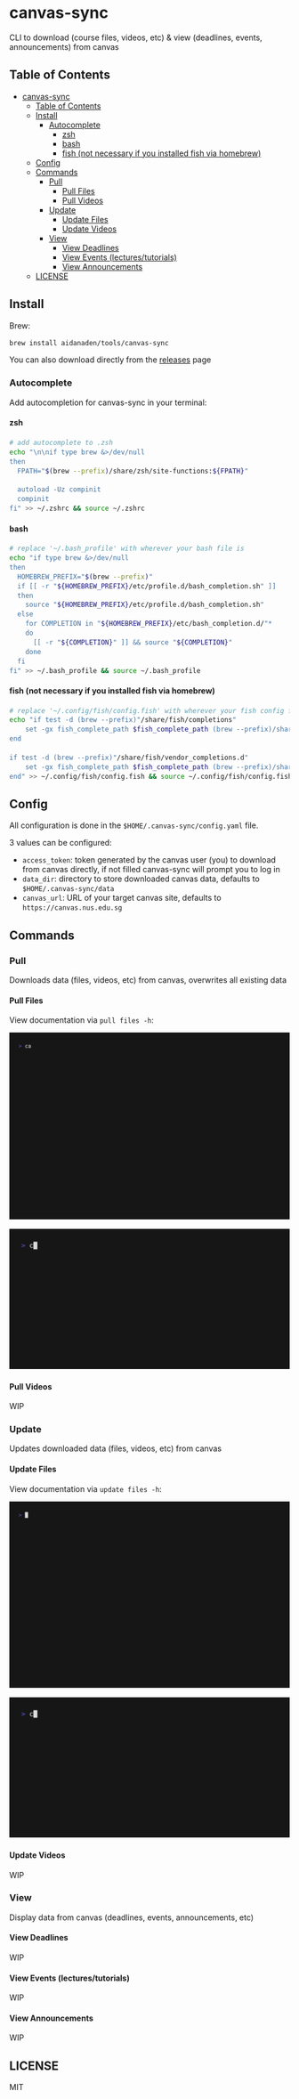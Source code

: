 # canvas-sync

CLI to download (course files, videos, etc) & view (deadlines, events, announcements) from canvas

## Table of Contents

- [canvas-sync](#canvas-sync)
  - [Table of Contents](#table-of-contents)
  - [Install](#install)
    - [Autocomplete](#autocomplete)
      - [zsh](#zsh)
      - [bash](#bash)
      - [fish (not necessary if you installed fish via homebrew)](#fish-not-necessary-if-you-installed-fish-via-homebrew)
  - [Config](#config)
  - [Commands](#commands)
    - [Pull](#pull)
      - [Pull Files](#pull-files)
      - [Pull Videos](#pull-videos)
    - [Update](#update)
      - [Update Files](#update-files)
      - [Update Videos](#update-videos)
    - [View](#view)
      - [View Deadlines](#view-deadlines)
      - [View Events (lectures/tutorials)](#view-events-lecturestutorials)
      - [View Announcements](#view-announcements)
  - [LICENSE](#license)

## Install

Brew:

```bash
brew install aidanaden/tools/canvas-sync
```

You can also download directly from the [releases](https://github.com/aidanaden/canvas-sync/releases) page

### Autocomplete

Add autocompletion for canvas-sync in your terminal:

#### zsh

```bash
# add autocomplete to .zsh
echo "\n\nif type brew &>/dev/null
then
  FPATH="$(brew --prefix)/share/zsh/site-functions:${FPATH}"

  autoload -Uz compinit
  compinit
fi" >> ~/.zshrc && source ~/.zshrc
```

#### bash

```bash
# replace '~/.bash_profile' with wherever your bash file is
echo "if type brew &>/dev/null
then
  HOMEBREW_PREFIX="$(brew --prefix)"
  if [[ -r "${HOMEBREW_PREFIX}/etc/profile.d/bash_completion.sh" ]]
  then
    source "${HOMEBREW_PREFIX}/etc/profile.d/bash_completion.sh"
  else
    for COMPLETION in "${HOMEBREW_PREFIX}/etc/bash_completion.d/"*
    do
      [[ -r "${COMPLETION}" ]] && source "${COMPLETION}"
    done
  fi
fi" >> ~/.bash_profile && source ~/.bash_profile
```

#### fish (not necessary if you installed fish via homebrew)

```bash
# replace '~/.config/fish/config.fish' with wherever your fish config file is
echo "if test -d (brew --prefix)"/share/fish/completions"
    set -gx fish_complete_path $fish_complete_path (brew --prefix)/share/fish/completions
end

if test -d (brew --prefix)"/share/fish/vendor_completions.d"
    set -gx fish_complete_path $fish_complete_path (brew --prefix)/share/fish/vendor_completions.d
end" >> ~/.config/fish/config.fish && source ~/.config/fish/config.fish
```

## Config

All configuration is done in the `$HOME/.canvas-sync/config.yaml` file.

3 values can be configured:

- `access_token`: token generated by the canvas user (you) to download from canvas directly, if not filled canvas-sync will prompt you to log in
- `data_dir`: directory to store downloaded canvas data, defaults to `$HOME/.canvas-sync/data`  
- `canvas_url`: URL of your target canvas site, defaults to `https://canvas.nus.edu.sg`

## Commands

### Pull

Downloads data (files, videos, etc) from canvas, overwrites all existing data

#### Pull Files

View documentation via `pull files -h`:

![pull files help](examples/pull_files_help.gif)

![pull files demo](examples/pull_files_all.gif)

#### Pull Videos

WIP

### Update

Updates downloaded data (files, videos, etc) from canvas

#### Update Files

View documentation via `update files -h`:

![update files help](examples/update_files_help.gif)

![update files demo](examples/update_files_all.gif)

#### Update Videos

WIP

### View

Display data from canvas (deadlines, events, announcements, etc)

#### View Deadlines

WIP

#### View Events (lectures/tutorials)

WIP

#### View Announcements

WIP

## LICENSE

MIT
